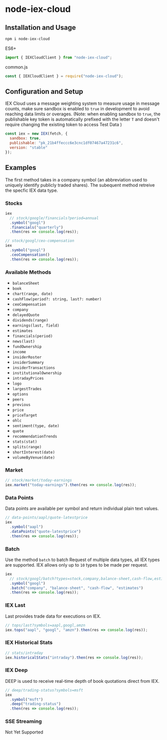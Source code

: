 # node-iex-cloud

## Installation and Usage

```bash
npm i node-iex-cloud
```

ES6+

```javascript
import { IEXCloudClient } from "node-iex-cloud";
```

common.js

```javascript
const { IEXCloudClient } = require("node-iex-cloud");
```

## Configuration and Setup

IEX Cloud uses a message weighting system to measure usage in message counts, make sure sandbox is enabled to `true` in development to avoid reaching data limits or overages.
(Note: when enabling sandbox to `true`, the publishable key token is automatically prefixed with the letter `T` and doesn't require changing the existing token to access Test Data )

```javascript
const iex = new IEX(fetch, {
  sandbox: true,
  publishable: "pk_21b4ffeccc6e3cnc1df07467a47231c6",
  version: "stable"
});
```

## Examples

The first method takes in a company symbol (an abbreviation used to uniquely identify publicly traded shares). The subequent method retreive the specfic IEX data type.

### Stocks

```javascript
iex
  // stock/google/financials?period=annual
  .symbol("googl")
  .financials("quarterly")
  .then(res => console.log(res));
```

```javascript
// stock/googl/ceo-compensation
iex
  .symbol("googl")
  .ceoCompensation()
  .then(res => console.log(res));
```

### Available Methods

- `balanceSheet`
- `book`
- `chart(range, date)`
- `cashFlow(period?: string, last?: number)`
- `ceoCompensation`
- `company`
- `delayedQuote`
- `dividends(range)`
- `earnings(last, field)`
- `estimates`
- `financials(period)`
- `news(last)`
- `fundOwnership`
- `income`
- `insiderRoster`
- `insiderSummary`
- `insiderTransactions`
- `institutionalOwnership`
- `intradayPrices`
- `logo`
- `largestTrades`
- `options`
- `peers`
- `previous`
- `price`
- `priceTarget`
- `ohlc`
- `sentiment(type, date)`
- `quote`
- `recommendationTrends`
- `stats(stat)`
- `splits(range)`
- `shortInterest(date)`
- `volumeByVenue(date)`

### Market

```javascript
// stock/market/today-earnings
iex.market("today-earnings").then(res => console.log(res));
```

### Data Points

Data points are available per symbol and return individual plain text values.

```javascript
// data-points/aapl/quote-latestprice
iex
  .symbol("aapl")
  .dataPoints("quote-latestprice")
  .then(res => console.log(res));
```

### Batch

Use the method `batch` to batch Request of multiple data types, all IEX types are supported. IEX allows only up to `10` types to be made per request.

```javascript
iex
  // stock/googl/batch?types=stock,company,balance-sheet,cash-flow,estimates
  .symbol("googl")
  .batch("company", "balance-sheet", "cash-flow", "estimates")
  .then(res => console.log(res));
```

### IEX Last

Last provides trade data for executions on IEX.

```javascript
// tops/last?symbols=aapl,googl,amzn
iex.tops("aapl", "googl", "amzn").then(res => console.log(res));
```

### IEX Historical Stats

```javascript
// stats/intraday
iex.historicalStats("intraday").then(res => console.log(res));
```

### IEX Deep

DEEP is used to receive real-time depth of book quotations direct from IEX.

```javascript
// deep/trading-status?symbols=msft
iex
  .symbol("msft")
  .deep("trading-status")
  .then(res => console.log(res));
```

### SSE Streaming

Not Yet Supported
